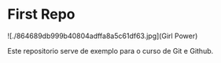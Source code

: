 # First Repo

![./864689db999b40804adffa8a5c61df63.jpg](Girl Power)

Este repositorio serve de exemplo para o curso de Git e Github.
